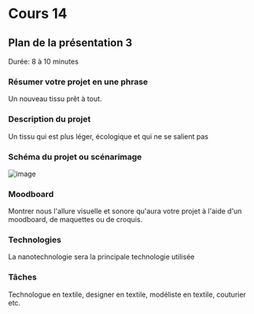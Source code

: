 # Cours 14
## Plan de la présentation 3
Durée: 8 à 10 minutes

### Résumer votre projet en une phrase

Un nouveau tissu prêt à tout. 

### Description du projet 
Un tissu qui est plus léger, écologique et qui ne se salient pas

### Schéma du projet ou scénarimage

![image](https://user-images.githubusercontent.com/112189750/209163232-e00e047c-b60d-4bed-8b1b-e872ce2f17c1.png)


### Moodboard
Montrer nous l'allure visuelle et sonore qu'aura votre projet à l'aide d'un moodboard, de maquettes ou de croquis. 

### Technologies
La nanotechnologie sera la principale technologie utilisée

### Tâches
Technologue en textile, designer en textile, modéliste en textile, couturier etc. 
